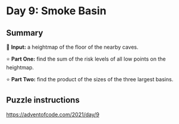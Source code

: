 # Day 9: Smoke Basin

## Summary

📃 **Input:** a heightmap of the floor of the nearby caves.

⭐ **Part One:** find the sum of the risk levels of all low points on the heightmap.

⭐ **Part Two:** find the product of the sizes of the three largest basins.

## Puzzle instructions
https://adventofcode.com/2021/day/9